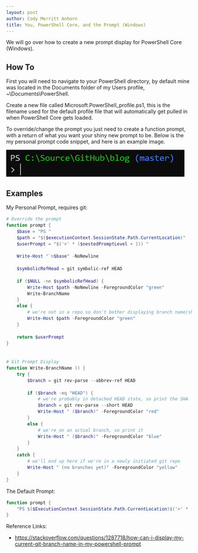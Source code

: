 ```yaml
---
layout: post
author: Cody Merritt Anhorn
title: You, PowerShell Core, and the Prompt (Windows)
---
```


We will go over how to create a new prompt display for PowerShell Core (Windows).

## How To 

First you will need to navigate to your PowerShell directory, by default mine was located in the Documents folder of my Users profile, ~\Documents\PowerShell.

Create a new file called Microsoft.PowerShell_profile.ps1, this is the filename used for the default profile file that will automatically get pulled in when PowerShell Core gets loaded.

To override/change the prompt you just need to create a function prompt, with a return of what you want your shiny new prompt to be. Below is the my personal prompt code snippet, and here is an example image.

![An image showing off example of prompt override.](/image/Posts/Powershell/2020-01-25/Prompt-override-example.png)

## Examples

My Personal Prompt, requires git:

~~~ powershell
# Override the prompt
function prompt {
    $base = "PS "
    $path = "$($executionContext.SessionState.Path.CurrentLocation)"
    $userPrompt = "$('>' * ($nestedPromptLevel + 1)) "

    Write-Host "`n$base" -NoNewline

    $symbolicRefHead = git symbolic-ref HEAD

    if ($NULL -ne $symbolicRefHead) {
        Write-Host $path -NoNewline -ForegroundColor "green"
        Write-BranchName
    }
    else {
        # we're not in a repo so don't bother displaying branch name/sha
        Write-Host $path -ForegroundColor "green"
    }

    return $userPrompt
}


# Git Prompt Display
function Write-BranchName () {
    try {
        $branch = git rev-parse --abbrev-ref HEAD

        if ($branch -eq "HEAD") {
            # we're probably in detached HEAD state, so print the SHA
            $branch = git rev-parse --short HEAD
            Write-Host " ($branch)" -ForegroundColor "red"
        }
        else {
            # we're on an actual branch, so print it
            Write-Host " ($branch)" -ForegroundColor "blue"
        }
    }
    catch {
        # we'll end up here if we're in a newly initiated git repo
        Write-Host " (no branches yet)" -ForegroundColor "yellow"
    }
}

~~~

The Default Prompt:

~~~ powershell
function prompt {
    "PS $($ExecutionContext.SessionState.Path.CurrentLocation)$('>' * ($nestedPromptLevel + 1)) "
}
~~~

Reference Links:

- https://stackoverflow.com/questions/1287718/how-can-i-display-my-current-git-branch-name-in-my-powershell-prompt